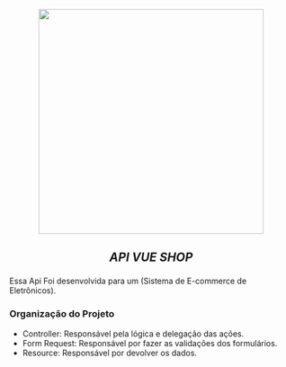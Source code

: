 <p align="center"><a href="https://laravel.com" target="_blank"><img src="https://raw.githubusercontent.com/laravel/art/master/logo-lockup/5%20SVG/2%20CMYK/1%20Full%20Color/laravel-logolockup-cmyk-red.svg" width="400"></a></p>

## <p align="center"> <i>API VUE SHOP</i> </p>

Essa Api Foi desenvolvida para um (Sistema de E-commerce de Eletrônicos).

### Organização do Projeto

- Controller: Responsável pela lógica e delegação das ações.
- Form Request: Responsável por fazer as validações dos formulários.
- Resource: Responsável por devolver os dados.
